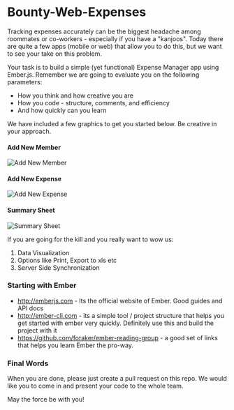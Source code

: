 Bounty-Web-Expenses
===================

Tracking expenses accurately can be the biggest headache among roommates or co-workers - especially if you have a "kanjoos". Today there are quite a few apps (mobile or web) that allow you to do this, but we want to see your take on this problem.

Your task is to build a simple (yet functional) Expense Manager app using Ember.js. Remember we are going to evaluate you on the following parameters:
 * How you think and how creative you are
 * How you code - structure, comments, and efficiency
 * And how quickly can you learn

We have included a few graphics to get you started below. Be creative in your approach.

#### Add New Member

![Add New Member](http://artoogithubdocs.s3.amazonaws.com/bounty/add-new-member.png)

#### Add New Expense

![Add New Expense](http://artoogithubdocs.s3.amazonaws.com/bounty/add-expense.png)

#### Summary Sheet

![Summary Sheet](http://artoogithubdocs.s3.amazonaws.com/bounty/summary.png) 

If you are going for the kill and you really want to wow us:

1.  Data Visualization
2.  Options like Print, Export to xls etc 
3.  Server Side Synchronization

### Starting with Ember
* http://emberjs.com - Its the official website of Ember. Good guides and API docs
* http://ember-cli.com - its a simple tool / project structure that helps you get started with ember very quickly. Definitely use this and build the project with it
* https://github.com/foraker/ember-reading-group - a good set of links that helps you learn Ember the pro-way.

### Final Words
When you are done, please just create a pull request on this repo. We would like you to come in and present your code to the whole team. 

May the force be with you!
